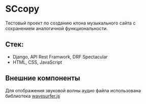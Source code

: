 # SCcopy

Тестовый проект по созданию клона музыкального сайта с сохранением аналогичной функциональности.

## Стек: 

* Django, API Rest Framwork, DRF Spectacular
* HTML, CSS, JavaScript

## Внешние компоненты

Для отображения звуковой волны аудио файла использована библиотека [wavesurfer.js](https://wavesurfer-js.org/)
